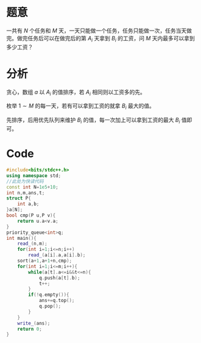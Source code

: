 # 题意

一共有 $N$ 个任务和 $M$ 天，一天只能做一个任务，任务只能做一次，任务当天做完。做完任务后可以在做完后的第 $A_i$ 天拿到 $B_i$ 的工资，问 $M$ 天内最多可以拿到多少工资？

# 分析

贪心，数组 $a$ 以 $A_i$ 的值排序，若 $A_i$ 相同则以工资多的先。

枚举 $1\sim M$ 的每一天，若有可以拿到工资的就拿 $B_i$ 最大的值。

先排序，后用优先队列来维护 $B_i$ 的值，每一次加上可以拿到工资的最大 $B_i$ 值即可。

# Code

```cpp
#include<bits/stdc++.h>
using namespace std;
//此处为快读代码
const int N=1e5+10;
int n,m,ans,t;
struct P{
	int a,b;
}a[N];
bool cmp(P u,P v){
	return u.a<v.a;
}
priority_queue<int>q;
int main(){
	read_(n,m);
	for(int i=1;i<=n;i++)
		read_(a[i].a,a[i].b);
	sort(a+1,a+1+n,cmp);
	for(int i=1;i<=m;i++){
		while(a[t].a<=i&&t<=n){
			q.push(a[t].b);
			t++;
		}
		if(!q.empty()){
			ans+=q.top();
			q.pop();
		}
	}
	write_(ans);
	return 0;
}


```

